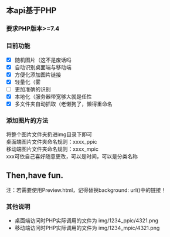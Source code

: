 ## 本api基于PHP  
### 要求PHP版本>=7.4
### 目前功能  
- [x] 随机图片（这不是废话吗
- [x] 自动识别桌面端与移动端
- [x] 方便化添加图片链接
- [x] 轻量化（雾
- [ ] 更加准确的识别
- [x] 本地化（服务器带宽够大就是任性
- [x] 多文件夹自动抓取（老懒狗了，懒得重命名

### 添加图片的方法
将整个图片文件夹扔进img目录下即可  
桌面端图片文件夹命名规则：xxxx_ppic  
移动端图片文件夹命名规则：xxxx_mpic  
xxx可依自己喜好随意更改，可以是时间，可以是分类名称   
  
## Then,have fun. 
注：若需要使用Preview.html，记得替换background: url()中的链接！ 

### 其他说明
- 桌面端访问时PHP实际调用的文件为 img/1234_ppic/4321.png
- 移动端访问时PHP实际调用的文件为 img/1234_mpic/4321.png
